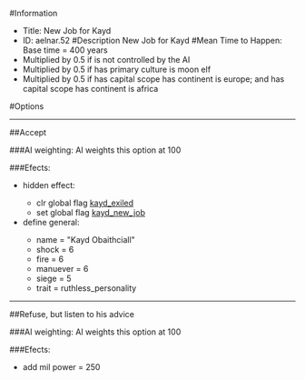 #Information
 - Title: New Job for Kayd
 - ID: aelnar.52
#Description
New Job for Kayd
#Mean Time to Happen:
Base time = 400 years
 - Multiplied by 0.5 if is not controlled by the AI
 - Multiplied by 0.5 if has primary culture is moon elf
 - Multiplied by 0.5 if has capital scope has continent is europe; and has capital scope has continent is africa

#Options

___
##Accept

###AI weighting:
AI weights this option at 100


###Efects:<ul><li>hidden effect:</li><ul><li>clr global flag [kayd_exiled](../flags/kayd_exiled.md)</li><li>set global flag [kayd_new_job](../flags/kayd_new_job.md)</li></ul><li>define general:</li><ul><li>name = "Kayd Obaithciall"</li><li>shock = 6</li><li>fire = 6</li><li>manuever = 6</li><li>siege = 5</li><li>trait = ruthless_personality</li></ul></ul>

___
##Refuse, but listen to his advice

###AI weighting:
AI weights this option at 100


###Efects:<ul><li>add mil power = 250</li></ul>
